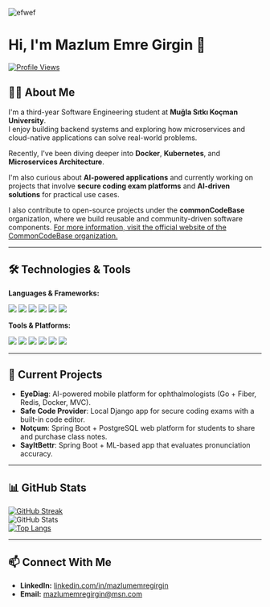 ![efwef](https://i.pinimg.com/736x/99/23/4a/99234a04e823794659e09a56f37b9716.jpg)

# Hi, I'm Mazlum Emre Girgin 👋

[![Profile Views](https://komarev.com/ghpvc/?username=mazlumemregirgin&color=red)](https://github.com/mazlumemregirgin)


## 👨‍💻 About Me

I'm a third-year Software Engineering student at **Muğla Sıtkı Koçman University**.  
I enjoy building backend systems and exploring how microservices and cloud-native applications can solve real-world problems.

Recently, I've been diving deeper into **Docker**, **Kubernetes**, and **Microservices Architecture**.  

I'm also curious about **AI-powered applications** and currently working on projects that involve **secure coding exam platforms** and **AI-driven solutions** for practical use cases.

I also contribute to open-source projects under the **commonCodeBase** organization, where we build reusable and community-driven software components.
[For more information, visit the official website of the CommonCodeBase organization.](https://commoncodebase.org/)

---

## 🛠️ Technologies & Tools

**Languages & Frameworks:**  
<p>
  <img src="https://img.shields.io/badge/Go-00ADD8?logo=go&logoColor=white" />
  <img src="https://img.shields.io/badge/Java-007396?logo=java&logoColor=white" />
  <img src="https://img.shields.io/badge/Spring%20Boot-6DB33F?logo=springboot&logoColor=white" />
  <img src="https://img.shields.io/badge/Django-092E20?logo=django&logoColor=white" />
  <img src="https://img.shields.io/badge/Python-3776AB?logo=python&logoColor=white" />
  <img src="https://img.shields.io/badge/JavaScript-F7DF1E?logo=javascript&logoColor=black" />
</p>

**Tools & Platforms:**  
<p>
  <img src="https://img.shields.io/badge/Docker-2496ED?logo=docker&logoColor=white" />
  <img src="https://img.shields.io/badge/Kubernetes-326CE5?logo=kubernetes&logoColor=white" />
  <img src="https://img.shields.io/badge/PostgreSQL-4169E1?logo=postgresql&logoColor=white" />
  <img src="https://img.shields.io/badge/Redis-DC382D?logo=redis&logoColor=white" />
  <img src="https://img.shields.io/badge/Git-F05032?logo=git&logoColor=white" />
  <img src="https://img.shields.io/badge/Arch%20Linux-1793D1?logo=arch-linux&logoColor=white" />
</p>

---

## 📌 Current Projects

- **EyeDiag**: AI-powered mobile platform for ophthalmologists (Go + Fiber, Redis, Docker, MVC).  
- **Safe Code Provider**: Local Django app for secure coding exams with a built-in code editor.  
- **Notçum**: Spring Boot + PostgreSQL web platform for students to share and purchase class notes.  
- **SayItBettr**: Spring Boot + ML-based app that evaluates pronunciation accuracy.

---

## 📊 GitHub Stats

[![GitHub Streak](https://github-readme-streak-stats.herokuapp.com/?user=mazlumemregirgin&theme=radical)](https://git.io/streak-stats)  
![GitHub Stats](https://github-readme-stats.vercel.app/api?username=mazlumemregirgin&show_icons=true&theme=radical)  
[![Top Langs](https://github-readme-stats.vercel.app/api/top-langs/?username=mazlumemregirgin&layout=compact&theme=radical&hide=css,html)](https://github.com/anuraghazra/github-readme-stats)

---

## 📫 Connect With Me

- **LinkedIn:** [linkedin.com/in/mazlumemregirgin](https://linkedin.com/in/mazlum-emre-girgin)  
- **Email:** mazlumemregirgin@msn.com

